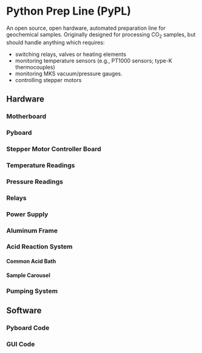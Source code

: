 # Python Prep Line (PyPL)

An open source, open hardware, automated preparation line for geochemical samples. Originally designed for processing CO<sub>2</sub> samples, but should handle anything which requires:

* switching relays, valves or heating elements
* monitoring temperature sensors (e.g., PT1000 sensors; type-K thermocouples)
* monitoring MKS vacuum/pressure gauges.
* controlling stepper motors

## Hardware
### Motherboard
### Pyboard
### Stepper Motor Controller Board
### Temperature Readings
### Pressure Readings
### Relays
### Power Supply
### Aluminum Frame
### Acid Reaction System
#### Common Acid Bath
#### Sample Carousel
### Pumping System
## Software
### Pyboard Code
### GUI Code
